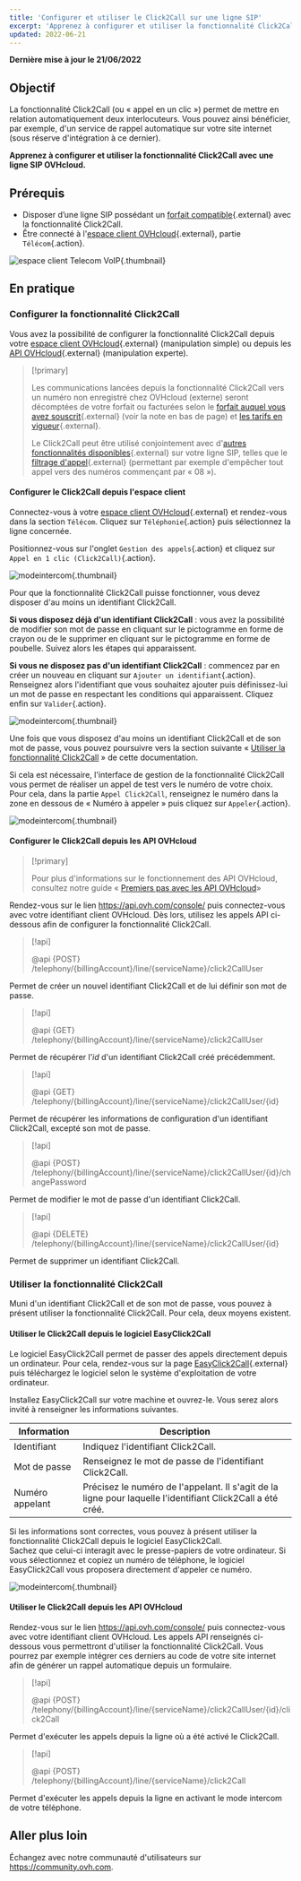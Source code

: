 ```yaml
---
title: 'Configurer et utiliser le Click2Call sur une ligne SIP'
excerpt: 'Apprenez à configurer et utiliser la fonctionnalité Click2Call avec une ligne SIP OVHcloud'
updated: 2022-06-21
---
```


**Dernière mise à jour le 21/06/2022**

## Objectif

La fonctionnalité Click2Call (ou « appel en un clic ») permet de mettre en relation automatiquement deux interlocuteurs. Vous pouvez ainsi bénéficier, par exemple, d'un service de rappel automatique sur votre site internet (sous réserve d'intégration à ce dernier).

**Apprenez à configurer et utiliser la fonctionnalité Click2Call avec une ligne SIP OVHcloud.**

## Prérequis

- Disposer d’une ligne SIP possédant un [forfait compatible](https://www.ovhtelecom.fr/telephonie/services_inclus/){.external} avec la fonctionnalité Click2Call.
- Être connecté à l'[espace client OVHcloud](https://www.ovh.com/auth/?action=gotomanager&from=https://www.ovh.com/fr/&ovhSubsidiary=fr){.external}, partie `Télécom`{.action}.

![espace client Telecom VoIP](https://raw.githubusercontent.com/ovh/docs/master/templates/control-panel/product-selection/telecom/tpl-telecom-02-fr-voip.png){.thumbnail}

## En pratique

### Configurer la fonctionnalité Click2Call

Vous avez la possibilité de configurer la fonctionnalité Click2Call depuis votre [espace client OVHcloud](https://www.ovh.com/auth/?action=gotomanager&from=https://www.ovh.com/fr/&ovhSubsidiary=fr){.external} (manipulation simple) ou depuis les [API OVHcloud](https://www.ovh.com/auth/?action=gotomanager&from=https://www.ovh.com/fr/&ovhSubsidiary=fr){.external} (manipulation experte).

> [!primary]
>
> Les communications lancées depuis la fonctionnalité Click2Call vers un numéro non enregistré chez OVHcloud (externe) seront décomptées de votre forfait ou facturées selon le [forfait auquel vous avez souscrit](https://www.ovhtelecom.fr/telephonie/voip/){.external} (voir la note en bas de page) et [les tarifs en vigueur](https://www.ovhtelecom.fr/telephonie/decouvrez/tarifs_telephonie.xml){.external}.
>
> Le Click2Call peut être utilisé conjointement avec d'[autres fonctionnalités disponibles](https://www.ovhtelecom.fr/telephonie/services_inclus/){.external} sur votre ligne SIP, telles que le [filtrage d'appel](/pages/telecom/voip/comment_configurer_les_renvois_d_appels){.external} (permettant par exemple d'empêcher tout appel vers des numéros commençant par « 08 »).
> 

#### Configurer le Click2Call depuis l'espace client

Connectez-vous à votre [espace client OVHcloud](https://www.ovh.com/auth/?action=gotomanager&from=https://www.ovh.com/fr/&ovhSubsidiary=fr){.external} et rendez-vous dans la section `Télécom`. Cliquez sur `Téléphonie`{.action} puis sélectionnez la ligne concernée.

Positionnez-vous sur l'onglet `Gestion des appels`{.action} et cliquez sur `Appel en 1 clic (Click2Call)`{.action}.

![modeintercom](images/click2call-step1.png){.thumbnail}

Pour que la fonctionnalité Click2Call puisse fonctionner, vous devez disposer d'au moins un identifiant Click2Call. 

**Si vous disposez déjà d'un identifiant Click2Call** : vous avez la possibilité de modifier son mot de passe en cliquant sur le pictogramme en forme de crayon ou de le supprimer en cliquant sur le pictogramme en forme de poubelle. Suivez alors les étapes qui apparaissent.

**Si vous ne disposez pas d'un identifiant Click2Call** : commencez par en créer un nouveau en cliquant sur `Ajouter un identifiant`{.action}. Renseignez alors l'identifiant que vous souhaitez ajouter puis définissez-lui un mot de passe en respectant les conditions qui apparaissent. Cliquez enfin sur `Valider`{.action}.

![modeintercom](images/click2call-step2.png){.thumbnail}

Une fois que vous disposez d'au moins un identifiant Click2Call et de son mot de passe, vous pouvez poursuivre vers la section suivante « [Utiliser la fonctionnalité Click2Call](#utiliser-la-fonctionnalite-click2call) » de cette documentation.

Si cela est nécessaire, l'interface de gestion de la fonctionnalité Click2Call vous permet de réaliser un appel de test vers le numéro de votre choix. Pour cela, dans la partie `Appel Click2Call`, renseignez le numéro dans la zone en dessous de « Numéro à appeler » puis cliquez sur `Appeler`{.action}.

![modeintercom](images/click2call-step4.png){.thumbnail}

#### Configurer le Click2Call depuis les API OVHcloud

> [!primary]
>
> Pour plus d'informations sur le fonctionnement des API OVHcloud, consultez notre guide « [Premiers pas avec les API OVHcloud](/pages/account/api/first-steps)»

Rendez-vous sur le lien <https://api.ovh.com/console/> puis connectez-vous avec votre identifiant client OVHcloud. Dès lors, utilisez les appels API ci-dessous afin de configurer la fonctionnalité Click2Call. 

> [!api]
>
> @api {POST} /telephony/{billingAccount}/line/{serviceName}/click2CallUser
> 

Permet de créer un nouvel identifiant Click2Call et de lui définir son mot de passe.

> [!api]
>
> @api {GET} /telephony/{billingAccount}/line/{serviceName}/click2CallUser
> 

Permet de récupérer l'*id* d'un identifiant Click2Call créé précédemment.
 
> [!api]
>
> @api {GET} /telephony/{billingAccount}/line/{serviceName}/click2CallUser/{id}
> 

Permet de récupérer les informations de configuration d'un identifiant Click2Call, excepté son mot de passe.

> [!api]
>
> @api {POST} /telephony/{billingAccount}/line/{serviceName}/click2CallUser/{id}/changePassword
> 

Permet de modifier le mot de passe d'un identifiant Click2Call.

> [!api]
>
> @api {DELETE} /telephony/{billingAccount}/line/{serviceName}/click2CallUser/{id}
> 

Permet de supprimer un identifiant Click2Call.
 
### Utiliser la fonctionnalité Click2Call <a name="utiliser-la-fonctionnalite-click2call"></a>

Muni d'un identifiant Click2Call et de son mot de passe, vous pouvez à présent utiliser la fonctionnalité Click2Call. Pour cela, deux moyens existent. 

#### Utiliser le Click2Call depuis le logiciel EasyClick2Call

Le logiciel EasyClick2Call permet de passer des appels directement depuis un ordinateur. Pour cela, rendez-vous sur la page [EasyClick2Call](https://www.ovhtelecom.fr/telephonie/easyclick2call.xml){.external} puis téléchargez le logiciel selon le système d'exploitation de votre ordinateur. 

Installez EasyClick2Call sur votre machine et ouvrez-le. Vous serez alors invité à renseigner les informations suivantes.

|Information|Description|
|---|---|
|Identifiant|Indiquez l'identifiant Click2Call.|
|Mot de passe|Renseignez le mot de passe de l'identifiant Click2Call.|
|Numéro appelant|Précisez le numéro de l'appelant. Il s'agit de la ligne pour laquelle l'identifiant Click2Call a été créé.|

Si les informations sont correctes, vous pouvez à présent utiliser la fonctionnalité Click2Call depuis le logiciel EasyClick2Call.<br>
Sachez que celui-ci interagit avec le presse-papiers de votre ordinateur. Si vous sélectionnez et copiez un numéro de téléphone, le logiciel EasyClick2Call vous proposera directement d'appeler ce numéro.

![modeintercom](images/click2call-step5.png){.thumbnail}

#### Utiliser le Click2Call depuis les API OVHcloud

Rendez-vous sur le lien <https://api.ovh.com/console/> puis connectez-vous avec votre identifiant client OVHcloud. Les appels API renseignés ci-dessous vous permettront d'utiliser la fonctionnalité Click2Call. Vous pourrez par exemple intégrer ces derniers au code de votre site internet afin de générer un rappel automatique depuis un formulaire.

> [!api]
>
> @api {POST} /telephony/{billingAccount}/line/{serviceName}/click2CallUser/{id}/click2Call
> 

Permet d'exécuter les appels depuis la ligne où a été activé le Click2Call.

> [!api]
>
> @api {POST} /telephony/{billingAccount}/line/{serviceName}/click2Call
> 

Permet d'exécuter les appels depuis la ligne en activant le mode intercom de votre téléphone.

## Aller plus loin

Échangez avec notre communauté d'utilisateurs sur <https://community.ovh.com>.
